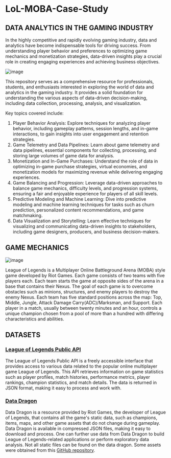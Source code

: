 # LoL-MOBA-Case-Study

## DATA ANALYTICS IN THE GAMING INDUSTRY

In the highly competitive and rapidly evolving gaming industry, data and analytics have become indispensable tools for driving success. From understanding player behavior and preferences to optimizing game mechanics and monetization strategies, data-driven insights play a crucial role in creating engaging experiences and achieving business objectives.

![image](https://github.com/ASRA8696/LoL-MOBA-Case-Study/assets/79316741/9a0bb92b-111a-4751-80d2-c63b39cc5385)


This repository serves as a comprehensive resource for professionals, students, and enthusiasts interested in exploring the world of data and analytics in the gaming industry. It provides a solid foundation for understanding the various aspects of data-driven decision-making, including data collection, processing, analysis, and visualization.

Key topics covered include:

1. Player Behavior Analysis: Explore techniques for analyzing player behavior, including gameplay patterns, session lengths, and in-game interactions, to gain insights into user engagement and retention strategies.
2. Game Telemetry and Data Pipelines: Learn about game telemetry and data pipelines, essential components for collecting, processing, and storing large volumes of game data for analysis.
3. Monetization and In-Game Purchases: Understand the role of data in optimizing in-game purchase strategies, virtual economies, and monetization models for maximizing revenue while delivering engaging experiences.
4. Game Balancing and Progression: Leverage data-driven approaches to balance game mechanics, difficulty levels, and progression systems, ensuring a fair and enjoyable experience for players of all skill levels.
5. Predictive Modeling and Machine Learning: Dive into predictive modeling and machine learning techniques for tasks such as churn prediction, personalized content recommendations, and game matchmaking.
6. Data Visualization and Storytelling: Learn effective techniques for visualizing and communicating data-driven insights to stakeholders, including game designers, producers, and business decision-makers.

## GAME MECHANICS

![image](https://github.com/ASRA8696/LoL-MOBA-Case-Study/assets/79316741/fe0351cd-0ff5-403b-b857-6d02eb0b620f)

League of Legends is a Multiplayer Online Battleground Arena (MOBA) style game developed by Riot Games. Each game consists of two teams with five players each. Each team starts the game at opposite sides of the arena in a base that contains their Nexus. The goal of each game is to overcome obstacles such as minions, structures, and enemy players to destroy the enemy Nexus. Each team has five standard positions across the map: Top, Middle, Jungle, Attack Damage Carry(ADC)/Marksman, and Support. Each player in a match, usually between twenty minutes and an hour, controls a unique champion chosen from a pool of more than a hundred with differing characteristics and abilities. 

## DATASETS

### [League of Legends Public API](https://developer.riotgames.com/apis)

The League of Legends Public API is a freely accessible interface that provides access to various data related to the popular online multiplayer game League of Legends. This API retrieves information on game statistics such as player profiles, match histories, performance metrics, player rankings, champion statistics, and match details. The data is returned in JSON format, making it easy to process and work with. 

### [Data Dragon](https://developer.riotgames.com/docs/lol)

Data Dragon is a resource provided by Riot Games, the developer of League of Legends, that contains all the game's static data, such as champions, items, maps, and other game assets that do not change during gameplay. Data Dragon is available in compressed JSON files, making it easy to download and process. One can further use data from Data Dragon to build League of Legends-related applications or perform exploratory data analysis. Not all static files can be found on the data dragon. Some assets were obtained from this [GitHub repository]([url](https://github.com/InFinity54/LoL_DDragon)).


